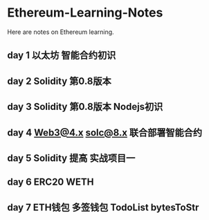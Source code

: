 # Ethereum-Learning-Notes

Here are notes on Ethereum learning.

## day 1 以太坊 智能合约初识

## day 2 Solidity 第0.8版本

## day 3 Solidity 第0.8版本 Nodejs初识

## day 4 Web3@4.x solc@8.x 联合部署智能合约

## day 5 Solidity 提高 实战项目一

## day 6 ERC20 WETH

## day 7 ETH钱包 多签钱包 TodoList bytesToStr